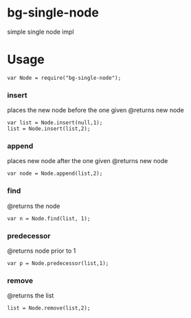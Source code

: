 # bg-single-node
simple single node impl

# Usage
`var Node = require("bg-single-node");`  


### insert
places the new node before the one given
@returns new node

`var list = Node.insert(null,1);`  
`list = Node.insert(list,2);`

### append 
places new node after the one given
@returns new node  

`var node = Node.append(list,2);`

### find
@returns the node

`var n = Node.find(list, 1);`

### predecessor
@returns node prior to 1

`var p = Node.predecessor(list,1);`

### remove
@returns the list

`list = Node.remove(list,2);`
